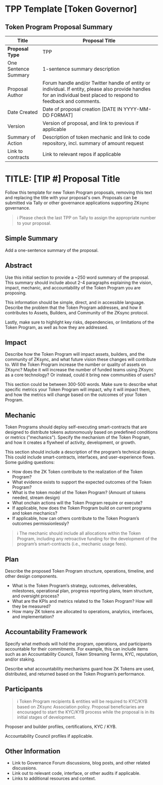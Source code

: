 # TPP Template [Token Governor] 

## Token Program Proposal Summary

| Title | Proposal Title |
| --- | --- |
| **Proposal Type** | TPP  |
| One Sentence Summary | 1-sentence summary description |
| Proposal Author | Forum handle and/or Twitter handle of entity or individual. If entity, please also provide handles for an individual best placed to respond to feedback and comments.
| Date Created | Date of proposal creation [DATE IN YYYY-MM-DD FORMAT] |
| Version | Version of proposal, and link to previous if applicable |
| Summary of Action | Description of token mechanic and link to code repository, incl. summary of amount request |
| Link to contracts | Link to relevant repos if applicable |

# **TITLE: [TIP #] Proposal Title**

Follow this template for new Token Program proposals, removing this text and replacing the title with your proposal's own. Proposals can be submitted via Tally or other governance applications supporting ZKsync governance.

> ℹ️ Please check the last TPP on Tally to assign the appropriate number to your proposal.

## **Simple Summary**

Add a one-sentence summary of the proposal.

## Abstract

Use this initial section to provide a ~250 word summary of the proposal. This summary should include about 2-4 paragraphs explaining the vision, impact, mechanic, and accountability of the Token Program you are proposing.

This information should be simple, direct, and in accessible language. Describe the problem that the Token Program addresses, and how it contributes to Assets, Builders, and Community of the ZKsync protocol.

Lastly, make sure to highlight key risks, dependencies, or limitations of the Token Program, as well as how they are addressed.

## Impact

Describe how the Token Program will impact assets, builders, and the community of ZKsync, and what future vision these changes will contribute to. Will the Token Program increase the number or quality of assets on ZKsync? Maybe it will increase the number of funded teams using ZKsync as a core technology? Or instead, could it bring new communities of users?

This section could be between 300-500 words. Make sure to describe what specific metrics your Token Program will impact, why it will impact them, and how the metrics will change based on the outcomes of your Token Program.

## **Mechanic**

Token Programs should deploy self-executing smart-contracts that are designed to distribute tokens autonomously based on predefined conditions or metrics ("mechanics"). Specify the mechanism of the Token Program, and how it creates a flywheel of activity, development, or growth. 

This section should include a description of the program’s technical design. This could include smart-contracts, interfaces, and user-experience flows. Some guiding questions:

- How does the ZK Token contribute to the realization of the Token Program?
- What evidence exists to support the expected outcomes of the Token Program?
- What is the token model of the Token Program? (Amount of tokens needed, stream design)
- What onchain actions will the Token Program require or execute?
- If applicable, how does the Token Program build on current programs and token mechanics?
- If applicable, how can others contribute to the Token Program’s outcomes permissionlessly?

> ℹ️ The mechanic should include all allocations within the Token Program, including any retroactive funding for the development of the program’s smart-contracts (i.e., mechanic usage fees).

## **Plan**

Describe the proposed Token Program structure, operations, timeline, and other design components.

- What is the Token Program’s strategy, outcomes, deliverables, milestones, operational plan, progress reporting plans, team structure, and oversight process?
- What are the KPIs and metrics related to the Token Program? How will they be measured?
- How many ZK tokens are allocated to operations, analytics, interfaces, and implementation?

## Accountability Framework

Specify what methods will hold the program, operations, and participants accountable for their commitments. For example, this can include items such as an Accountability Council, Token Streaming Terms, KYC, reputation, and/or staking.

Describe what accountability mechanisms guard how ZK Tokens are used, distributed, and returned based on the Token Program’s performance.

## Participants
> ℹ️ Token Program recipients & entities will be required to KYC/KYB based on ZKsync Association policy. Proposal beneficiaries are encouraged to start the KYC/KYB process while the proposal is in its initial stages of development.

Proposer and builder profiles, certifications, KYC / KYB.

Accountability Council profiles if applicable.

## **Other Information**

- Link to Governance Forum discussions, blog posts, and other related discussions.
- Link out to relevant code, interface, or other audits if applicable.
- Links to additional resources and context.
